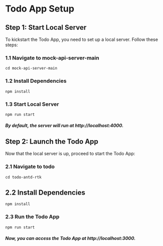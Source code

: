# **Todo App Setup**

## **Step 1: Start Local Server**

To kickstart the Todo App, you need to set up a local server. Follow these steps:

### **1.1 Navigate to mock-api-server-main**

`cd mock-api-server-main`

### **1.2 Install Dependencies**

`npm install`

### **1.3 Start Local Server**

`npm run start`

##### By default, the server will run at http://localhost:4000.

## **Step 2: Launch the Todo App**

Now that the local server is up, proceed to start the Todo App:

### **2.1 Navigate to todo**

`cd todo-antd-rtk`

## **2.2 Install Dependencies**

`npm install`

### **2.3 Run the Todo App**

`npm run start`

##### Now, you can access the Todo App at http://localhost:3000.

